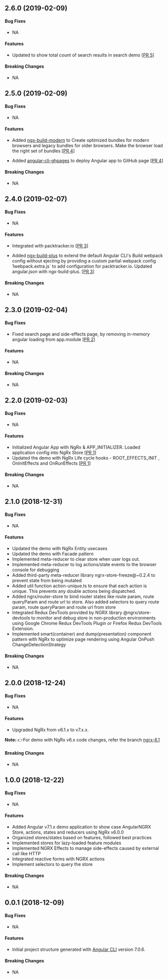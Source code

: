 <a name="v2.6.0"></a>
## 2.6.0 (2019-02-09)

#### Bug Fixes

* NA

#### Features

* Updated to show total count of search results in search demo [[PR 5](https://github.com/kumaran-is/ngrx-demo/pull/5)]

#### Breaking Changes

* NA

<a name="v2.5.0"></a>
## 2.5.0 (2019-02-09)

#### Bug Fixes

* NA

#### Features

* Added [ngx-build-modern](https://github.com/manfredsteyer/ngx-build-plus/blob/master/ngx-build-modern/README.md) to Create optimized bundles for modern browsers and legacy bundles for older browsers. Make the browser load the right set of bundles [[PR 4](https://github.com/kumaran-is/ngrx-demo/pull/4)]

* Added [angular-cli-ghpages](https://github.com/angular-schule/angular-cli-ghpages) to deploy Angular app to GitHub page [[PR 4](https://github.com/kumaran-is/ngrx-demo/pull/4)]

#### Breaking Changes

* NA

<a name="v2.4.0"></a>
## 2.4.0 (2019-02-07)

#### Bug Fixes

* NA

#### Features

* Integrated with packtracker.io [[PR 3](https://github.com/kumaran-is/ngrx-demo/pull/3)]

* Added [ngx-build-plus](https://github.com/manfredsteyer/ngx-build-plus) to extend the default Angular CLI's Build webpack config without ejecting by providing a custom partial webpack config 1webpack.extra.js` to add configuration for packtracker.io. Updated angular.json with ngx-build-plus. [[PR 3](https://github.com/kumaran-is/ngrx-demo/pull/3)]

#### Breaking Changes

* NA

<a name="v2.3.0"></a>
## 2.3.0 (2019-02-04)

#### Bug Fixes
* Fixed search page and side-effects page, by removing in-memory angular loading from app.module [[PR 2](https://github.com/kumaran-is/ngrx-demo/pull/2)]

#### Features

* NA

#### Breaking Changes
* NA


<a name="v2.2.0"></a>
## 2.2.0 (2019-02-03)

#### Bug Fixes
* NA

#### Features

* Initialized Angular App with NgRx & APP_INITIALIZER. Loaded  application config into NgRx Store [[PR 1](https://github.com/kumaran-is/ngrx-demo/pull/1)]
* Updated the demo with NgRx Life cycle hooks - ROOT_EFFECTS_INIT
, OnInitEffects and OnRunEffects [[PR 1](https://github.com/kumaran-is/ngrx-demo/pull/1)]

#### Breaking Changes
* NA

<a name="v2.1.0"></a>
## 2.1.0 (2018-12-31)

#### Bug Fixes
* NA

#### Features

* Updated the demo with NgRx Entity usecases
* Updated the demo with Facade pattern
* Implemented meta-reducer to clear store when user logs out.
* Implemented meta-reducer to log actions/state events to the browser console for debugging
* Added third-party meta-reducer library ngrx-store-freeze@~0.2.4 to prevent state from being mutated
* Added util function action-unique.ts to ensure that each action is unique. This prevents any double actions being dispatched.
* Added ngrx/router-store to bind router states like route param, route queryParam and route url to store. Also added selectors to query route param, route queryParam and route url from store
* Integrated Redux DevTools provided by NGRX library @ngrx/store-devtools to monitor and debug store in non-production environments using Google Chrome Redux DevTools Plugin or Firefox Redux DevTools Extension.
* Implemented smart(container) and dump(presentation) component pattern with NgRx to optimize page rendering using Angular OnPush ChangeDetectionStrategy

#### Breaking Changes
* NA


<a name="v2.0.0"></a>
## 2.0.0 (2018-12-24)

#### Bug Fixes
* NA

#### Features

* Upgraded NgRx from v6.1.x to v7.x.x.

**Note:** 👉For demo with NgRx v6.x code changes, refer the branch [ngrx-6.1](https://github.com/kumaran-is/ngrx-demo/tree/ngrx-6.1)

#### Breaking Changes
* NA

<a name="v1.0.0"></a>
## 1.0.0 (2018-12-22)

#### Bug Fixes
* NA

#### Features

* Added Angular v7.1.x demo application to show case AngularNGRX Store, actions, states and reducers using NgRx v6.0.0
* Organized stores/states based on features, followed best practices
* Implemented stores for lazy-loaded feature modules
* Implemented NGRX Effects to manage side-effects caused by external call like HTTP  
* Integrated reactive forms with  NGRX actions
* Implement selectors to query the store

#### Breaking Changes
* NA


<a name="v0.0.1"></a>
## 0.0.1 (2018-12-09)

#### Bug Fixes
* NA

#### Features
* Initial project structure generated  with  [Angular CLI](https://github.com/angular/angular-cli) version 7.0.6.

#### Breaking Changes
* NA
